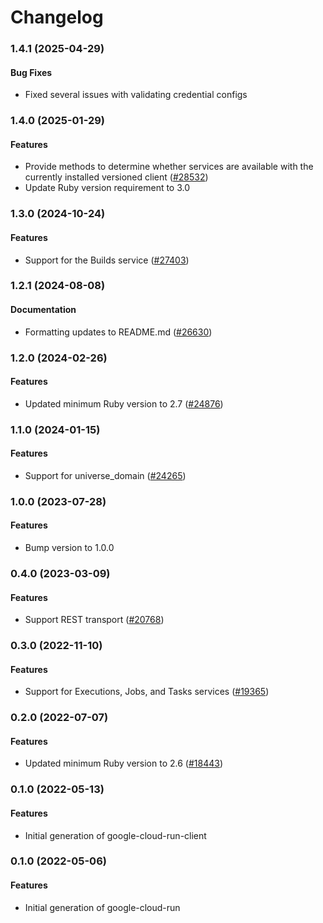 # Changelog

### 1.4.1 (2025-04-29)

#### Bug Fixes

* Fixed several issues with validating credential configs 

### 1.4.0 (2025-01-29)

#### Features

* Provide methods to determine whether services are available with the currently installed versioned client ([#28532](https://github.com/googleapis/google-cloud-ruby/issues/28532)) 
* Update Ruby version requirement to 3.0 

### 1.3.0 (2024-10-24)

#### Features

* Support for the Builds service ([#27403](https://github.com/googleapis/google-cloud-ruby/issues/27403)) 

### 1.2.1 (2024-08-08)

#### Documentation

* Formatting updates to README.md ([#26630](https://github.com/googleapis/google-cloud-ruby/issues/26630)) 

### 1.2.0 (2024-02-26)

#### Features

* Updated minimum Ruby version to 2.7 ([#24876](https://github.com/googleapis/google-cloud-ruby/issues/24876)) 

### 1.1.0 (2024-01-15)

#### Features

* Support for universe_domain ([#24265](https://github.com/googleapis/google-cloud-ruby/issues/24265)) 

### 1.0.0 (2023-07-28)

#### Features

* Bump version to 1.0.0 

### 0.4.0 (2023-03-09)

#### Features

* Support REST transport ([#20768](https://github.com/googleapis/google-cloud-ruby/issues/20768)) 

### 0.3.0 (2022-11-10)

#### Features

* Support for Executions, Jobs, and Tasks services ([#19365](https://github.com/googleapis/google-cloud-ruby/issues/19365)) 

### 0.2.0 (2022-07-07)

#### Features

* Updated minimum Ruby version to 2.6 ([#18443](https://github.com/googleapis/google-cloud-ruby/issues/18443)) 

### 0.1.0 (2022-05-13)

#### Features

* Initial generation of google-cloud-run-client

### 0.1.0 (2022-05-06)

#### Features

* Initial generation of google-cloud-run
